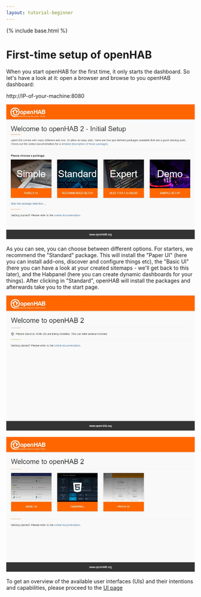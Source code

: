 ```yaml
---
layout: tutorial-beginner
---
```


{% include base.html %}

# First-time setup of openHAB

When you start openHAB for the first time, it only starts the dashboard. So let's have a look at it: open a browser and browse to you openHAB dashboard:

http://IP-of-your-machine:8080

![](images/picture_01.jpg)

As you can see, you can choose between different options. For starters, we recommend the "Standard" package. This will install the "Paper UI" (here you can install add-ons, discover and configure things etc), the "Basic UI" (here you can have a look at your created sitemaps - we'll get back to this later), and the Habpanel (here you can create dynamic dashboards for your things). After clicking in "Standard", openHAB will install the packages and afterwards take you to the start page.

![](images/picture_02.jpg)

![](images/picture_03.jpg)

To get an overview of the available user interfaces (UIs) and their intentions and capabilities, please proceed to the [UI page]({{base}}/tutorials/beginner/uis.html)

